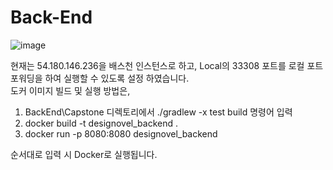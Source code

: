 # Back-End
![image](https://github.com/user-attachments/assets/e4a7583b-a166-4c5b-9b99-ae1dd59402ae)

현재는 54.180.146.236을 배스천 인스턴스로 하고, Local의 33308 포트를 로컬 포트 포워딩을 하여 실행할 수 있도록 설정 하였습니다.      
도커 이미지 빌드 및 실행 방법은,        
1. BackEnd\Capstone 디렉토리에서 ./gradlew -x test build 명령어 입력
2. docker build -t designovel_backend .
3. docker run -p 8080:8080 designovel_backend      


순서대로 입력 시 Docker로 실행됩니다.

